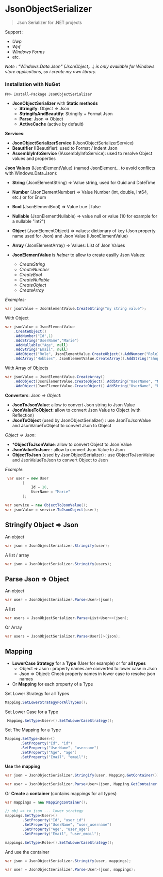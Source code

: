 # JsonObjectSerializer

> Json Serializer for .NET projects

Support :
* _Uwp_
* _Wpf_
* _Windows Forms_
* etc.

_Note : "Windows.Data.Json" (JsonObject,...) is only available for Windows store applications, so i create my own library._

### Installation with NuGet

```
PM> Install-Package JsonObjectSerializer
```

* **JsonObjectSerializer** with **Static methods**
    * **Stringify**: Object => Json
    * **StringifyAndBeautify**: Stringify + Format Json
    * **Parse**: Json => Object
    * **ActiveCache** (active by default)

**Services**:
* **JsonObjectSerializerService** (IJsonObjectSerializerService)
* **Beautifier** (IBeautifier): used to Format / Indent Json
* **AssemblyInfoService** (IAssemblyInfoService): used to resolve Object values and properties

**Json Values** (IJsonElementValue) (named JsonElement... to avoid conflicts with Windows.Data.Json):
* **String** (JsonElementString) => Value string, used for Guid and DateTime
* **Number** (JsonElementNumber) => Value Number (int, double, Int64, etc.) or for Enum
* **Bool** (JsonElementBool) => Value true | false
* **Nullable** (JsonElementNullable) => value null or value (10 for example for a nullable "int?")
* **Object** (JsonElementObject) => values: dictionary of key (Json property name used for Json) and Json Value (IJsonElementValue)
* **Array** (JsonElementArray) => Values: List of Json Values

* **JsonElementValue** is _helper_ to allow to create easilly Json Values:
    * _CreateString_
    * _CreateNumber_
    * _CreateBool_
    * _CreateNullable_
    * _CreateObject_
    * _CreateArray_

_Examples:_

```cs
var jsonValue = JsonElementValue.CreateString("my string value");
```

With Object
```cs
var jsonValue = JsonElementValue
    .CreateObject()
    .AddNumber("Id",1)
    .AddString("UserName","Marie")
    .AddNullable("Age", null)
    .AddString("Email", null)
    .AddObject("Role", JsonElementValue.CreateObject().AddNumber("RoleId",2).AddString("Name","Adamin"))
    .AddArray("Hobbies", JsonElementValue.CreateArray().AddString("Shopping").AddString("Cooking"));
```

With Array of Objects
```cs
var jsonValue = JsonElementValue.CreateArray()
    .AddObject(JsonElementValue.CreateObject().AddString("UserName", "Marie"))
    .AddObject(JsonElementValue.CreateObject().AddString("UserName", "Pat"));
```

**Converters**:
_Json => Object_:
* **JsonToJsonValue**: allow to convert Json string to Json Value
* **JsonValueToObject**: allow to convert Json Value to Object (with Reflection)
* **JsonToObject** (used by JsonObjectSerializer) : use JsonToJsonValue and JsonValueToObject to convert Json to Object

_Object => Json_:
* ***ObjectToJsonValue**: allow to convert Object to Json Value
* **JsonValueToJson**: : allow to convert Json Value to Json
* **ObjectToJson** (used by JsonObjectSerializer) : use ObjectToJsonValue and JsonValueToJson to convert Object to Json

_Example_:

```cs
 var user = new User
        {
            Id = 10,
            UserName = "Marie"
        };

var service = new ObjectToJsonValue();
var jsonValue = service.ToJsonObject(user);
```

## Stringify Object => Json

An object

```cs
var json = JsonObjectSerializer.Stringify(user);
```

A list / array
```cs
var json = JsonObjectSerializer.Stringify(users);
```

## Parse Json => Object

An object

```cs
var user = JsonObjectSerializer.Parse<User>(json);
```

A list 
```cs
var users = JsonObjectSerializer.Parse<List<User>>(json);
```

Or Array
```cs
var users = JsonObjectSerializer.Parse<User[]>(json);
```

## Mapping

* **LowerCase Strategy** for a **Type** (User for example) or for **all types**
    * Object => Json : property names are converted to lower case in Json
    * Json => Object:  Check property names in lower case to resolve json names
* Or **Mapping** for each property of a Type

Set Lower Strategy for all Types

```cs
Mapping.SetLowerStrategyForAllTypes();
```

Set Lower Case for a Type
```cs
 Mapping.SetType<User>().SetToLowerCaseStrategy();
 ```

 Set The Mapping for a Type
 ```cs
Mapping.SetType<User>()
        .SetProperty("Id", "id")
        .SetProperty("UserName", "username")
        .SetProperty("Age", "age")
        .SetProperty("Email", "email");
```

**Use** the **mapping** 

```cs
var json = JsonObjectSerializer.Stringify(user, Mapping.GetContainer());

var user = JsonObjectSerializer.Parse<User>(json, Mapping.GetContainer());
```

Or **Create** a **container** (contains mappings for all types)
```cs
var mappings = new MappingContainer();

// obj => to json ... lower strategy
mappings.SetType<User>()
        .SetProperty("Id", "user_id")
        .SetProperty("UserName", "user_username")
        .SetProperty("Age", "user_age")
        .SetProperty("Email", "user_email");

mappings.SetType<Role>().SetToLowerCaseStrategy();
```

And use the container
```cs
var json = JsonObjectSerializer.Stringify(user, mappings);

var user = JsonObjectSerializer.Parse<User>(json, mappings);
```


